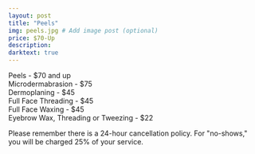 ```yaml
---
layout: post
title: "Peels"
img: peels.jpg # Add image post (optional)
price: $70-Up
description:
darktext: true
---
```

Peels - $70 and up
<br>Microdermabrasion - $75
<br>Dermoplaning - $45
<br>Full Face Threading - $45
<br>Full Face Waxing - $45
<br>Eyebrow Wax, Threading or Tweezing - $22

Please remember there is a 24-hour cancellation policy. For "no-shows," you will be charged 25% of your service.
